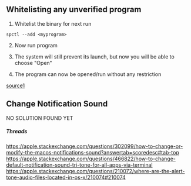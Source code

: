 ## Whitelisting any unverified program

1. Whitelist the binary for next run

```
spctl --add <myprogram>
```

2. Now run program

3. The system will still prevent its launch, but now you will be able to choose "Open"

4.  The program can now be opened/run without any restriction

[source1](https://github.molgen.mpg.de/pages/bs/macOSnotes/mac/mac_procs_unsigned.html)

## Change Notification Sound

NO SOLUTION FOUND YET

##### Threads

https://apple.stackexchange.com/questions/302099/how-to-change-or-modify-the-macos-notifications-sound?answertab=scoredesc#tab-top
https://apple.stackexchange.com/questions/466822/how-to-change-default-notification-sound-tri-tone-for-all-apps-via-terminal
https://apple.stackexchange.com/questions/210072/where-are-the-alert-tone-audio-files-located-in-os-x/210074#210074
